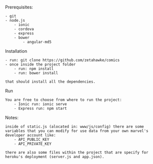 Prerequisites:

	- git
	- node.js
		- ionic
		- cordova
		- express
		- bower
			- angular-md5

Installation
	
	- run: git clone https://github.com/zetahawke/comics
	- once inside the project folder
		- run: npm install
		- run: bower install

	that should install all the dependencies.

Run

	You are free to choose from where to run the project:
		- Ionic run: ionic serve
		- Express run: npm start

Notes:

	inside of static.js (alocated in: www/js/config) there are some variables that you can modify for use data from your own marvel's developer account like:
		- API_PUBLIC_KEY
		- API_PRIVATE_KEY

	there are also some files within the project that are specify for heroku's deployment (server.js and app.json).
